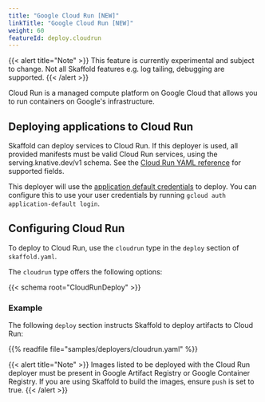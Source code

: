 ```yaml
---
title: "Google Cloud Run [NEW]"
linkTitle: "Google Cloud Run [NEW]"
weight: 60
featureId: deploy.cloudrun
---
```


{{< alert title="Note" >}}
This feature is currently experimental and subject to change. Not all Skaffold features e.g. log tailing, debugging are supported.
{{< /alert >}}

Cloud Run is a managed compute platform on Google Cloud that allows you to run containers on Google's infrastructure.


## Deploying applications to Cloud Run

Skaffold can deploy services to Cloud Run. If this deployer is used, all provided manifests must be valid Cloud Run services, using the serving.knative.dev/v1 schema.
See the [Cloud Run YAML reference](https://cloud.google.com/run/docs/reference/yaml/v1) for supported fields.

This deployer will use the [application default credentials](https://cloud.google.com/docs/authentication/production#automatically) to deploy.  You can configure this to use your user credentials by running `gcloud auth application-default login`.

## Configuring Cloud Run

To deploy to Cloud Run, use the `cloudrun` type in the `deploy` section of `skaffold.yaml`.

The `cloudrun` type offers the following options:

{{< schema root="CloudRunDeploy" >}}

### Example

The following `deploy` section instructs Skaffold to deploy
artifacts to Cloud Run:

{{% readfile file="samples/deployers/cloudrun.yaml" %}}

{{< alert title="Note" >}}
Images listed to be deployed with the Cloud Run deployer must be present in Google Artifact
Registry or Google Container Registry. If you are using Skaffold to build the images, ensure `push` is 
set to true.
{{< /alert >}}
